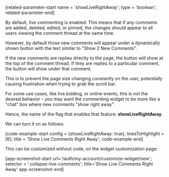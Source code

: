 [related-parameter-start name = 'showLiveRightAway'; type = 'boolean'; related-parameter-end]

By default, live commenting is enabled. This means that if any comments are added, deleted, edited, or pinned, the changes should appear
to all users viewing the comment thread at the same time.

However, by default those new comments will appear under a dynamically shown button with the text similar to "Show 2 New Comments".

If the new comments are replies directly to the page, the button will show at the top of the comment thread. If they are replies to a particular comment, 
the button will show under that comment.

This is to prevent the page size changing constantly on the user, potentially causing frustration when trying to grab the scroll bar.

For some use cases, like live bidding, or online events, this is not the desired behavior - you may want the commenting widget to be
more like a "chat" box where new comments "show right away".

Hence, the name of the flag that enables that feature: **showLiveRightAway**.

We can turn it on as follows:

[code-example-start config = {showLiveRightAway: true}; linesToHighlight = [6]; title = 'Show Live Comments Right Away'; code-example-end]

This can be customized without code, on the widget customization page:

[app-screenshot-start url='/auth/my-account/customize-widget/new'; selector = '.collapse-live-comments'; title='Show Live Comments Right Away' app-screenshot-end]
